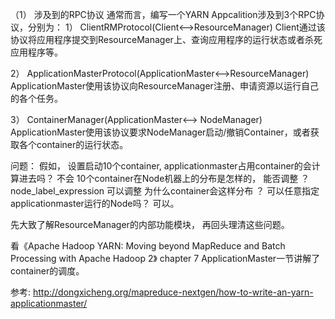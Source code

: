（1） 涉及到的RPC协议
通常而言，编写一个YARN Appcalition涉及到3个RPC协议，分别为：
1）  ClientRMProtocol(Client<–>ResourceManager)
Client通过该协议将应用程序提交到ResourceManager上、查询应用程序的运行状态或者杀死应用程序等。

2）  ApplicationMasterProtocol(ApplicationMaster<–>ResourceManager)
ApplicationMaster使用该协议向ResourceManager注册、申请资源以运行自己的各个任务。

3）  ContainerManager(ApplicationMaster<–> NodeManager)
ApplicationMaster使用该协议要求NodeManager启动/撤销Container，或者获取各个container的运行状态。


问题：
   假如， 设置启动10个container, applicationmaster占用container的会计算进去吗？ 不会
   10个container在Node机器上的分布是怎样的， 能否调整 ？ node_label_expression 可以调整
   为什么container会这样分布 ？
   可以任意指定applicationmaster运行的Node吗？ 可以。

先大致了解ResourceManager的内部功能模块， 再回头理清这些问题。


看《Apache Hadoop YARN: Moving beyond MapReduce and Batch Processing with Apache Hadoop 2》
chapter 7 ApplicationMaster一节讲解了container的调度。

参考:
http://dongxicheng.org/mapreduce-nextgen/how-to-write-an-yarn-applicationmaster/
